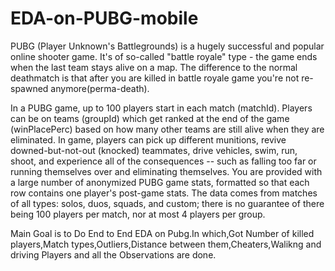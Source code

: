 # EDA-on-PUBG-mobile

PUBG (Player Unknown's Battlegrounds) is a hugely successful and popular online shooter game. It's of so-called "battle royale" type - the game ends when the last team stays alive on a map. The difference to the normal deathmatch is that after you are killed in battle royale game you're not re-spawned anymore(perma-death).

In a PUBG game, up to 100 players start in each match (matchId). Players can be on teams (groupId) which get ranked at the end of the game (winPlacePerc) based on how many other teams are still alive when they are eliminated. In game, players can pick up different munitions, revive downed-but-not-out (knocked) teammates, drive vehicles, swim, run, shoot, and experience all of the consequences -- such as falling too far or running themselves over and eliminating themselves.
You are provided with a large number of anonymized PUBG game stats, formatted so that each row contains one player's post-game stats. The data comes from matches of all types: solos, duos, squads, and custom; there is no guarantee of there being 100 players per match, nor at most 4 players per group.

Main Goal is to Do End to End EDA on Pubg.In which,Got Number of killed players,Match types,Outliers,Distance between them,Cheaters,Walikng and driving Players and all the Observations are done.
